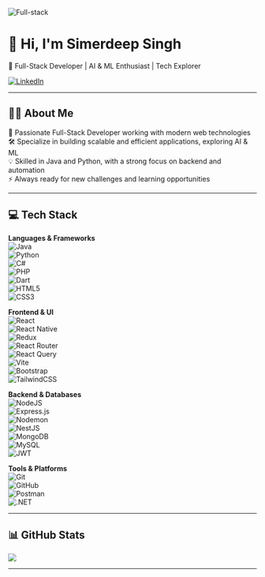 ![Full-stack](https://github.com/user-attachments/assets/93c41901-ea9e-44df-8989-ee8d63502dcc)

# 👋 Hi, I'm Simerdeep Singh  
🚀 Full-Stack Developer | AI & ML Enthusiast | Tech Explorer  

[![LinkedIn](https://img.shields.io/badge/LinkedIn-blue?style=flat&logo=linkedin&logoColor=white)](https://www.linkedin.com/in/simerdeepsinghgandhi)

---

## 🙋‍♂️ About Me

🎯 Passionate Full-Stack Developer working with modern web technologies  
🛠️ Specialize in building scalable and efficient applications, exploring AI & ML  
💡 Skilled in Java and Python, with a strong focus on backend and automation  
⚡ Always ready for new challenges and learning opportunities  

---

## 💻 Tech Stack

**Languages & Frameworks**  
![Java](https://img.shields.io/badge/java-%23ED8B00.svg?style=flat&logo=openjdk&logoColor=white)  
![Python](https://img.shields.io/badge/python-3670A0?style=flat&logo=python&logoColor=ffdd54)  
![C#](https://img.shields.io/badge/c%23-%23239120.svg?style=flat&logo=csharp&logoColor=white)  
![PHP](https://img.shields.io/badge/php-%23777BB4.svg?style=flat&logo=php&logoColor=white)  
![Dart](https://img.shields.io/badge/dart-%230175C2.svg?style=flat&logo=dart&logoColor=white)  
![HTML5](https://img.shields.io/badge/html5-%23E34F26.svg?style=flat&logo=html5&logoColor=white)  
![CSS3](https://img.shields.io/badge/css3-%231572B6.svg?style=flat&logo=css3&logoColor=white)

**Frontend & UI**  
![React](https://img.shields.io/badge/react-%2320232a.svg?style=flat&logo=react&logoColor=%2361DAFB)  
![React Native](https://img.shields.io/badge/react_native-%2320232a.svg?style=flat&logo=react&logoColor=%2361DAFB)  
![Redux](https://img.shields.io/badge/redux-%23593d88.svg?style=flat&logo=redux&logoColor=white)  
![React Router](https://img.shields.io/badge/React_Router-CA4245?style=flat&logo=react-router&logoColor=white)  
![React Query](https://img.shields.io/badge/-React%20Query-FF4154?style=flat&logo=react%20query&logoColor=white)  
![Vite](https://img.shields.io/badge/vite-%23646CFF.svg?style=flat&logo=vite&logoColor=white)  
![Bootstrap](https://img.shields.io/badge/bootstrap-%238511FA.svg?style=flat&logo=bootstrap&logoColor=white)  
![TailwindCSS](https://img.shields.io/badge/tailwindcss-%2338B2AC.svg?style=flat&logo=tailwind-css&logoColor=white)

**Backend & Databases**  
![NodeJS](https://img.shields.io/badge/node.js-6DA55F?style=flat&logo=node.js&logoColor=white)  
![Express.js](https://img.shields.io/badge/express.js-%23404d59.svg?style=flat&logo=express&logoColor=%2361DAFB)  
![Nodemon](https://img.shields.io/badge/NODEMON-%23323330.svg?style=flat&logo=nodemon&logoColor=%BBDEAD)  
![NestJS](https://img.shields.io/badge/nestjs-%23E0234E.svg?style=flat&logo=nestjs&logoColor=white)  
![MongoDB](https://img.shields.io/badge/MongoDB-%234ea94b.svg?style=flat&logo=mongodb&logoColor=white)  
![MySQL](https://img.shields.io/badge/mysql-4479A1.svg?style=flat&logo=mysql&logoColor=white)  
![JWT](https://img.shields.io/badge/JWT-black?style=flat&logo=JSON%20web%20tokens)

**Tools & Platforms**  
![Git](https://img.shields.io/badge/git-%23F05033.svg?style=flat&logo=git&logoColor=white)  
![GitHub](https://img.shields.io/badge/github-%23121011.svg?style=flat&logo=github&logoColor=white)  
![Postman](https://img.shields.io/badge/Postman-FF6C37?style=flat&logo=postman&logoColor=white)  
![.NET](https://img.shields.io/badge/.NET-5C2D91?style=flat&logo=.net&logoColor=white)

---

## 📊 GitHub Stats

![](https://github-readme-stats.vercel.app/api?username=SimerdeepSingh4&theme=gruvbox&hide_border=false&include_all_commits=false&count_private=false)

---
